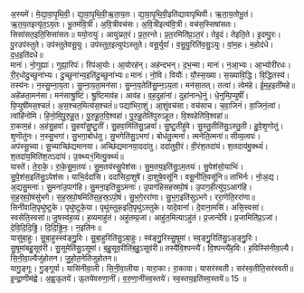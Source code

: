 

  
अ॒स्यमे॑। मे॒द्या॒वा॒पृ॒थि॒वी॒। द्या॒वा॒पृ॒थि॒वी॒ऋ॒ता॒य॒तः। द्या॒वा॒पृ॒थि॒वी॒इति॑द्यावापृथिवी। ऋ॒ता॒य॒तोभू॒तं। ऋ॒त॒य॒तइत्यृ॑त॒ऽय॒तः। भू॒तम॑वि॒त्री। अ॒वि॒त्रीवच॑सः। अ॒वि॒त्रीइत्य॑वि॒त्री। वच॑स॒स्सिषा॑सतः। सिसा॑सत॒इति॒सिसा॑सतः॥ ययो॒रायुः॑। आयुः॑प्रत॒रं। प्र॒त॒रन्ते। प्र॒त॒रमिति॑प्र॒ऽत॒रं। तेइ॒दं। तेइति॒ते। इ॒दम्पु॒रः। पु॒रउप॑स्तुते। उप॑स्तुतेवसू॒युः। उप॑स्तुत॒इत्युप॑ऽस्तुते। वसू॒र्युवां॑। व॒सु॒यु॒रिति॑व॒सु॒ऽयुः। वां॒म॒हः। म॒होद॑धे। द॒ध॒इति॑दधे॥  
मानः॑। नो॒गुह्याः॑। गुह्या॒रिपः॑। रिप॑आ॒योः। आ॒योरह॑न्। अह॑न्दभन्। द॒भ॒न्मा। मानः॑। न॒आ॒भ्यः। आ॒भ्योरी॑रधः। री॒र॒धोदु॒च्छुना॑भ्यः। दु॒च्छुना॑भ्य॒इति॑दु॒च्छुना॑भ्यः॥ मानः॑। नो॒वि। वियौः॑। यौ॒स्स॒ख्या। स॒ख्यावि॒द्धि। वि॒द्धितस्य॑। तस्य॑नः। न॒स्सु॒म्ना॒य॒ता। सु॒म्ना॒य॒ता॒मन॑सा। सु॒म्न॒य॒तेति॑सु॒म्न॒ऽय॒ता। मन॑सा॒तत्। तत्वा॑। त्वेम॑हे। ई॒म॒ह॒इती॑महे॥  
अहे॑ळता॒मन॑सा। मन॑साश्रु॒ष्टिं। श्रु॒ष्टिमाव॑ह। आव॑ह। व॒ह॒दुहा॑नां। दुहा॑नान्धे॒नुं। धे॒नुम्पि॒प्युषीं॑। पि॒प्युषी॑मस॒श्चतं॑। अ॒स॒श्चत॒मित्य॑स॒श्चतं॑॥ पद्या॑भिरा॒शुं। आ॒शुंवच॑सा। वच॑साच। च॒वा॒जिनं॑। वा॒जिनं॒त्वां। त्वांहि॑नोमि। हि॒नो॒मि॒पु॒रु॒हू॒त॒। पु॒रु॒हू॒त॒वि॒श्वहा॑। पु॒रु॒हू॒तेति॑पुरुऽहूत। वि॒श्वहेति॑वि॒श्वहा॑॥  
रा॒काम॒हं। अ॒हंसु॒हवां॑। सु॒हवां॑सु॒ष्टु॒तीं। सु॒हवा॒मिति॑सु॒ऽहवां॑। सु॒ष्टु॒तीहु॑वे। सु॒स्तु॒तीति॑सु॒ऽस्तु॒ती। हु॒वे॒शृ॒णोतु॑। शृ॒णॊतु॑नः। न॒स्सु॒भगा॑। सु॒भगा॒बोध॑तु। सु॒भगेति॑सु॒ऽभगा॑। बोध॑तु॒त्मना॑। त्मनेति॒त्मना॑॥ सीव्य॒त्वपः॑। अप॑स्सू॒च्या। सू॒च्याच्छि॑द्यमानया। अच्छि॑द्यमानया॒ददा॑तु। ददा॑तुवी॒रं। वी॒रंश॒तदा॑यं। श॒तदाय॑मु॒क्थ्यं॑। श॒तदा॑य॒मिति॑श॒तऽदा॑यं। उ॒क्थ्य१॒॑मित्यु॒क्थ्यं॑॥  
यास्ते॑। ते॒रा॒के॒। रा॒के॒सु॒म॒तयः॑। सु॒म॒तय॑स्सु॒पेश॑सः। सु॒म॒तय॒इति॑सु॒ऽम॒तयः॑। सु॒पेश॑सो॒याभिः॑। सु॒पे॒श॑स॒इति॑सु॒ऽपेश॑सः। याभि॒र्ददा॑सि। ददा॑सिदा॒शुषे॑। दा॒शुषे॒वसू॑नि। वसू॒नीति॒वसू॑नि॥ ताभि॑र्नः। नो॒अ॒द्य। अ॒द्यसु॒मनाः॑। सु॒मना॑उ॒पाग॑हि। सु॒मना॒इति॑सु॒ऽमनाः॑। उ॒पाग॑हिसहस्रपो॒षं। उ॒पाग॒हीत्यु॑प॒ऽआग॑हि। स॒ह॒स्र॒पो॒षंसु॑भगे। स॒ह॒स्र॒पो॒षमिति॑स॒ह॒स्र॒ऽपो॒षं। सु॒भ॒गे॒ररा॑णा। सु॒भ॒ग॒इति॑सुऽभगे। ररा॒णॆति॒ररा॑णा॥  
सिनी॑वालि॒पृथु॑ष्टुके। पृथु॑ष्टुके॒या। पृथु॑स्तुक॒इति॒पृथु॑ऽस्तुके। यादे॒वानां॑। दे॒वाना॒मसि॑। असि॒स्वसा॑। स्वसेति॒स्वसा॑॥ जु॒षस्व॑ह॒व्यं। ह॒व्यमाहु॑तं। अहु॑तम्प्र॒जां। आहु॑त॒मित्याऽहु॑तं। प्र॒जान्दे॑वि। प्र॒जामिति॑प्र॒ऽजां। दे॒वि॒दि॒दि॒ढ्ढि॒। दि॒दि॒ढ्ढि॒नः॒। न॒इति॑नः॥  
यासु॑बा॒हुः। सु॒बा॒हुस्स्व॑ङ्गु॒॒रिः। सु॒बा॒हुरिति॑सु॒ऽबा॒हुः। स्व॑ङ्गु॒॒रिस्सु॒षूमा॑। स्व॒ङ्गु॒॒रिति॑सु॒ऽअ॒ङ्गु॒॒रिः। सु॒षूमा॑बहु॒सूव॑री। सु॒सूमेति॑सु॒ऽसूमा॑। ब॒हु॒सूव॒रीति॑ब॒हु॒ऽसूव॑री॥ तस्यै॑वि॒श्पन्त्यै॑। वि॒श्पन्त्यै॑ह॒विः। ह॒विस्सि॑नीवा॒ल्यै। सि॒नी॒वा॒ल्यैजु॑होतन। जु॒हो॒त॒नेति॑जुहोतन॥  
यागु॒ङ्गूः। गु॒ङ्गूर्या। यासि॑नीवा॒ली। सि॒नी॒वा॒लीया। यारा॒का। रा॒काया। यासर॑स्वती। सर॑स्व॒तीति॒सर॑स्वती॥ इ॒न्द्रा॒णीम॑ह्वे। अ॒ह्व॒ऊ॒तये॑। ऊ॒तये॑वरुणा॒नीं। व॒रु॒णा॒नींस्व॒स्तये॑। स्व॒स्तय॒इति॑स्व॒स्तये॑॥ 15 ॥  
